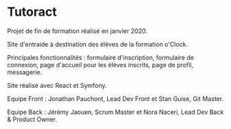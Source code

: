 # Tutoract

Projet de fin de formation réalisé en janvier 2020.

Site d'entraide à destination des élèves de la formation o'Clock.

Principales fonctionnalités : formulaire d'inscription, formulaire de connexion, page d'accueil pour les élèves inscrits, page de profil, messagerie.

Site réalisé avec React et Symfony.

Equipe Front : Jonathan Pauchont, Lead Dev Front et Stan Guise, Git Master.

Equipe Back : Jérémy Jaouen, Scrum Master et Nora Naceri, Lead Dev Back & Product Owner.
